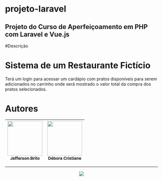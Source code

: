 # projeto-laravel
<h2>Projeto do Curso de Aperfeiçoamento em PHP com Laravel e Vue.js</h2>

#Descrição
<h1> Sistema de um Restaurante Fictício</h1>

<p>Terá um login para acessar um cardápio com pratos disponíveis para serem adicionados no carrinho onde será mostrado o valor total da compra dos pratos selecionados.</p>

# Autores

| [<img src="https://avatars.githubusercontent.com/u/48453882?v=4" width=115><br><sub>Jefferson Brito</sub>](https://github.com/Arckzel) | [<img src="https://avatars.githubusercontent.com/u/101474273?v=4" width=115><br><sub>Débora Cristiane</sub>](https://github.com/DeboraCristiane96) |
| :---: | :---: |

<hr>

<p align="center">
<img src="http://img.shields.io/static/v1?label=STATUS&message=EM%20DESENVOLVIMENTO&color=GREEN&style=for-the-badge"/>
</p>
